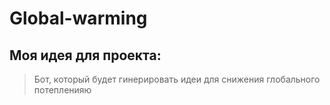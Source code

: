 # Global-warming
## Моя идея для проекта:
>  Бот, который будет гинерировать идеи для снижения глобального потепленияю
